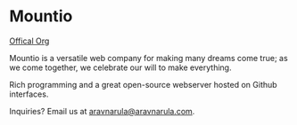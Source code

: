# Mountio
[Offical Org](https://github.com/mountio/)

Mountio is a versatile web company for making many dreams come true; as we come together, we celebrate our will to make everything.

Rich programming and a great open-source webserver hosted on Github interfaces.

Inquiries? Email us at [aravnarula@aravnarula.com](mailto:aravnarula@aravnarula.com).
